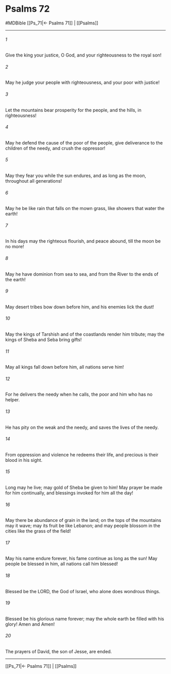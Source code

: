 # Psalms 72
#MDBible
[[Ps_71|← Psalms 71]] | [[Psalms]]

***

###### 1 

Give the king your justice, O God, and your righteousness to the royal son! 

###### 2 

May he judge your people with righteousness, and your poor with justice! 

###### 3 

Let the mountains bear prosperity for the people, and the hills, in righteousness! 

###### 4 

May he defend the cause of the poor of the people, give deliverance to the children of the needy, and crush the oppressor! 

###### 5 

May they fear you while the sun endures, and as long as the moon, throughout all generations! 

###### 6 

May he be like rain that falls on the mown grass, like showers that water the earth! 

###### 7 

In his days may the righteous flourish, and peace abound, till the moon be no more! 

###### 8 

May he have dominion from sea to sea, and from the River to the ends of the earth! 

###### 9 

May desert tribes bow down before him, and his enemies lick the dust! 

###### 10 

May the kings of Tarshish and of the coastlands render him tribute; may the kings of Sheba and Seba bring gifts! 

###### 11 

May all kings fall down before him, all nations serve him! 

###### 12 

For he delivers the needy when he calls, the poor and him who has no helper. 

###### 13 

He has pity on the weak and the needy, and saves the lives of the needy. 

###### 14 

From oppression and violence he redeems their life, and precious is their blood in his sight. 

###### 15 

Long may he live; may gold of Sheba be given to him! May prayer be made for him continually, and blessings invoked for him all the day! 

###### 16 

May there be abundance of grain in the land; on the tops of the mountains may it wave; may its fruit be like Lebanon; and may people blossom in the cities like the grass of the field! 

###### 17 

May his name endure forever, his fame continue as long as the sun! May people be blessed in him, all nations call him blessed! 

###### 18 

Blessed be the LORD, the God of Israel, who alone does wondrous things. 

###### 19 

Blessed be his glorious name forever; may the whole earth be filled with his glory! Amen and Amen! 

###### 20 

The prayers of David, the son of Jesse, are ended. 

***

[[Ps_71|← Psalms 71]] | [[Psalms]]
